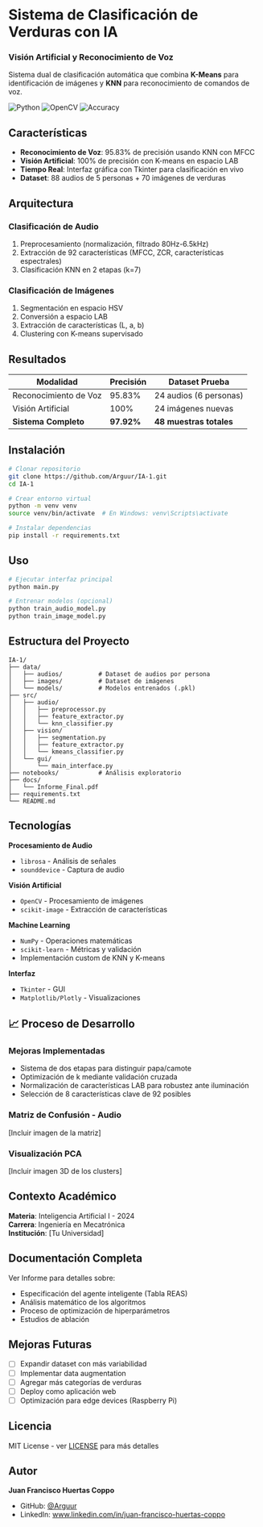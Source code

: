 #  Sistema de Clasificación de Verduras con IA
### Visión Artificial y Reconocimiento de Voz

Sistema dual de clasificación automática que combina **K-Means** para identificación de imágenes y **KNN** para reconocimiento de comandos de voz.

![Python](https://img.shields.io/badge/Python-3.9-blue)
![OpenCV](https://img.shields.io/badge/OpenCV-4.x-green)
![Accuracy](https://img.shields.io/badge/Accuracy-97.92%25-success)

##  Características

- **Reconocimiento de Voz**: 95.83% de precisión usando KNN con MFCC
- **Visión Artificial**: 100% de precisión con K-means en espacio LAB
- **Tiempo Real**: Interfaz gráfica con Tkinter para clasificación en vivo
- **Dataset**: 88 audios de 5 personas + 70 imágenes de verduras

##  Arquitectura

### Clasificación de Audio
1. Preprocesamiento (normalización, filtrado 80Hz-6.5kHz)
2. Extracción de 92 características (MFCC, ZCR, características espectrales)
3. Clasificación KNN en 2 etapas (k=7)

### Clasificación de Imágenes
1. Segmentación en espacio HSV
2. Conversión a espacio LAB
3. Extracción de características (L, a, b)
4. Clustering con K-means supervisado

##  Resultados

| Modalidad | Precisión | Dataset Prueba |
|-----------|-----------|----------------|
| Reconocimiento de Voz | 95.83% | 24 audios (6 personas) |
| Visión Artificial | 100% | 24 imágenes nuevas |
| **Sistema Completo** | **97.92%** | **48 muestras totales** |

##  Instalación
```bash
# Clonar repositorio
git clone https://github.com/Arguur/IA-1.git
cd IA-1

# Crear entorno virtual
python -m venv venv
source venv/bin/activate  # En Windows: venv\Scripts\activate

# Instalar dependencias
pip install -r requirements.txt
```

##  Uso
```bash
# Ejecutar interfaz principal
python main.py

# Entrenar modelos (opcional)
python train_audio_model.py
python train_image_model.py
```

##  Estructura del Proyecto
```
IA-1/
├── data/
│   ├── audios/          # Dataset de audios por persona
│   ├── images/          # Dataset de imágenes
│   └── models/          # Modelos entrenados (.pkl)
├── src/
│   ├── audio/
│   │   ├── preprocessor.py
│   │   ├── feature_extractor.py
│   │   └── knn_classifier.py
│   ├── vision/
│   │   ├── segmentation.py
│   │   ├── feature_extractor.py
│   │   └── kmeans_classifier.py
│   └── gui/
│       └── main_interface.py
├── notebooks/           # Análisis exploratorio
├── docs/
│   └── Informe_Final.pdf
├── requirements.txt
└── README.md
```

##  Tecnologías

**Procesamiento de Audio**
- `librosa` - Análisis de señales
- `sounddevice` - Captura de audio

**Visión Artificial**
- `OpenCV` - Procesamiento de imágenes
- `scikit-image` - Extracción de características

**Machine Learning**
- `NumPy` - Operaciones matemáticas
- `scikit-learn` - Métricas y validación
- Implementación custom de KNN y K-means

**Interfaz**
- `Tkinter` - GUI
- `Matplotlib/Plotly` - Visualizaciones

## 📈 Proceso de Desarrollo

### Mejoras Implementadas
- Sistema de dos etapas para distinguir papa/camote
- Optimización de k mediante validación cruzada
- Normalización de características LAB para robustez ante iluminación
- Selección de 8 características clave de 92 posibles

### Matriz de Confusión - Audio
[Incluir imagen de la matriz]

### Visualización PCA
[Incluir imagen 3D de los clusters]

##  Contexto Académico

**Materia**: Inteligencia Artificial I - 2024  
**Carrera**: Ingeniería en Mecatrónica  
**Institución**: [Tu Universidad]

##  Documentación Completa

Ver Informe para detalles sobre:
- Especificación del agente inteligente (Tabla REAS)
- Análisis matemático de los algoritmos
- Proceso de optimización de hiperparámetros
- Estudios de ablación

##  Mejoras Futuras

- [ ] Expandir dataset con más variabilidad
- [ ] Implementar data augmentation
- [ ] Agregar más categorías de verduras
- [ ] Deploy como aplicación web
- [ ] Optimización para edge devices (Raspberry Pi)

##  Licencia

MIT License - ver [LICENSE](LICENSE) para más detalles

##  Autor

**Juan Francisco Huertas Coppo**
- GitHub: [@Arguur](https://github.com/Arguur)
- LinkedIn: www.linkedin.com/in/juan-francisco-huertas-coppo
